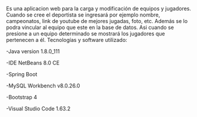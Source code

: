 Es una aplicacion web para la carga y modificación de equipos y jugadores. Cuando se cree el 
deportista se ingresará por ejemplo nombre, campeonatos, link de youtube de mejores jugadas,
foto, etc. Además se lo podra vincular al equipo que este en la base de datos. Asi cuando 
se presione a un equipo determinado se mostrará los jugadores que pertenecen a él.
Tecnologías y software utilizado:

-Java version 1.8.0_111

-IDE NetBeans 8.0 CE

-Spring Boot

-MySQL Workbench v8.0.26.0

-Bootstrap 4

-Visual Studio Code 1.63.2

